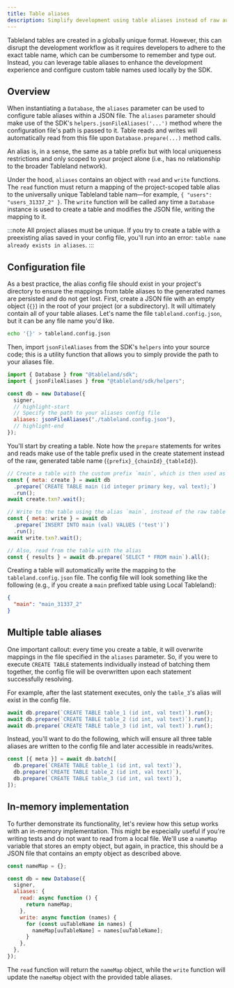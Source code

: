 ```yaml
---
title: Table aliases
description: Simplify development using table aliases instead of raw auto-generated table names.
---
```


Tableland tables are created in a globally unique format. However, this can disrupt the development workflow as it requires developers to adhere to the exact table name, which can be cumbersome to remember and type out. Instead, you can leverage table aliases to enhance the development experience and configure custom table names used locally by the SDK.

## Overview

When instantiating a `Database`, the `aliases` parameter can be used to configure table aliases within a JSON file. The `aliases` parameter should make use of the SDK's `helpers.jsonFileAliases('...')` method where the configuration file's path is passed to it. Table reads and writes will automatically read from this file upon `Database.prepare(...)` method calls.

An alias is, in a sense, the same as a table prefix but with local uniqueness restrictions and only scoped to your project alone (i.e., has no relationship to the broader Tableland network).

Under the hood, `aliases` contains an object with `read` and `write` functions. The `read` function must return a mapping of the project-scoped table alias to the universally unique Tableland table nam—for example, `{ "users": "users_31337_2" }`. The `write` function will be called any time a `Database` instance is used to create a table and modifies the JSON file, writing the mapping to it.

:::note
All project aliases must be unique. If you try to create a table with a preexisting alias saved in your config file, you'll run into an error: `table name already exists in aliases`.
:::

## Configuration file

As a best practice, the alias config file should exist in your project's directory to ensure the mappings from table aliases to the generated names are persisted and do not get lost. First, create a JSON file with an empty object (`{}`) in the root of your project (or a subdirectory). It will ultimately contain all of your table aliases. Let's name the file `tableland.config.json`, but it can be any file name you'd like.

```sh
echo '{}' > tableland.config.json
```

Then, import `jsonFileAliases` from the SDK's `helpers` into your source code; this is a utility function that allows you to simply provide the path to your aliases file.

```js
import { Database } from "@tableland/sdk";
import { jsonFileAliases } from "@tableland/sdk/helpers";

const db = new Database({
  signer,
  // highlight-start
  // Specify the path to your aliases config file
  aliases: jsonFileAliases("./tableland.config.json"),
  // highlight-end
});
```

You'll start by creating a table. Note how the `prepare` statements for writes and reads make use of the table prefix used in the create statement instead of the raw, generated table name (`{prefix}_{chainId}_{tableId}`).

```js
// Create a table with the custom prefix `main`, which is then used as an alias
const { meta: create } = await db
  .prepare(`CREATE TABLE main (id integer primary key, val text);`)
  .run();
await create.txn?.wait();

// Write to the table using the alias `main`, instead of the raw table name
const { meta: write } = await db
  .prepare(`INSERT INTO main (val) VALUES ('test')`)
  .run();
await write.txn?.wait();

// Also, read from the table with the alias
const { results } = await db.prepare(`SELECT * FROM main`).all();
```

Creating a table will automatically write the mapping to the `tableland.config.json` file. The config file will look something like the following (e.g., if you create a `main` prefixed table using Local Tableland):

```json
{
  "main": "main_31337_2"
}
```

## Multiple table aliases

One important callout: every time you create a table, it will overwrite mappings in the file specified in the `aliases` parameter. So, if you were to execute `CREATE TABLE` statements individually instead of batching them together, the config file will be overwritten upon each statement successfully resolving.

For example, after the last statement executes, only the `table_3`'s alias will exist in the config file.

```js
await db.prepare(`CREATE TABLE table_1 (id int, val text)`).run();
await db.prepare(`CREATE TABLE table_2 (id int, val text)`).run();
await db.prepare(`CREATE TABLE table_3 (id int, val text)`).run();
```

Instead, you'll want to do the following, which will ensure all three table aliases are written to the config file and later accessible in reads/writes.

```js
const [{ meta }] = await db.batch([
  db.prepare(`CREATE TABLE table_1 (id int, val text)`),
  db.prepare(`CREATE TABLE table_2 (id int, val text)`),
  db.prepare(`CREATE TABLE table_3 (id int, val text)`),
]);
```

## In-memory implementation

To further demonstrate its functionality, let's review how this setup works with an in-memory implementation. This might be especially useful if you're writing tests and do not want to read from a local file. We'll use a `nameMap` variable that stores an empty object, but again, in practice, this should be a JSON file that contains an empty object as described above.

```js
const nameMap = {};

const db = new Database({
  signer,
  aliases: {
    read: async function () {
      return nameMap;
    },
    write: async function (names) {
      for (const uuTableName in names) {
        nameMap[uuTableName] = names[uuTableName];
      }
    },
  },
});
```

The `read` function will return the `nameMap` object, while the `write` function will update the `nameMap` object with the provided table aliases.
